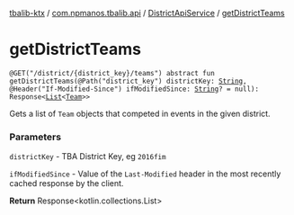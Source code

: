 [tbalib-ktx](../../index.md) / [com.npmanos.tbalib.api](../index.md) / [DistrictApiService](index.md) / [getDistrictTeams](./get-district-teams.md)

# getDistrictTeams

`@GET("/district/{district_key}/teams") abstract fun getDistrictTeams(@Path("district_key") districtKey: `[`String`](https://kotlinlang.org/api/latest/jvm/stdlib/kotlin/-string/index.html)`, @Header("If-Modified-Since") ifModifiedSince: `[`String`](https://kotlinlang.org/api/latest/jvm/stdlib/kotlin/-string/index.html)`? = null): Response<`[`List`](https://kotlinlang.org/api/latest/jvm/stdlib/kotlin.collections/-list/index.html)`<`[`Team`](../../com.npmanos.tbalib.model/-team/index.md)`>>`

Gets a list of `Team` objects that competed in events in the given district.

### Parameters

`districtKey` - TBA District Key, eg `2016fim`

`ifModifiedSince` - Value of the `Last-Modified` header in the most recently cached response by the client.

**Return**
Response&lt;kotlin.collections.List&gt;

